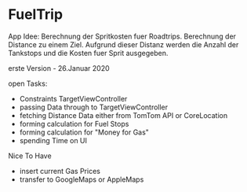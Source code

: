 # FuelTrip

App Idee:
Berechnung der Spritkosten fuer Roadtrips.
Berechnung der Distance zu einem Ziel. Aufgrund dieser Distanz werden die Anzahl der Tankstops und die Kosten fuer Sprit ausgegeben.

erste Version - 26.Januar 2020

open Tasks:
- Constraints TargetViewController
- passing Data through to TargetViewController 
- fetching Distance Data either from TomTom API or CoreLocation
- forming calculation for Fuel Stops
- forming calculation for "Money for Gas"
- spending Time on UI


Nice To Have
- insert current Gas Prices
- transfer to GoogleMaps or AppleMaps
